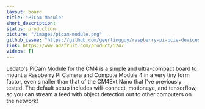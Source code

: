 ```yaml
---
layout: board
title: "PiCam Module"
short_description:
status: production
picture: "/images/picam-module.png"
github_issue: "https://github.com/geerlingguy/raspberry-pi-pcie-devices/issues/294"
link: https://www.adafruit.com/product/5247
videos: []
---
```

Ledato's PiCam Module for the CM4 is a simple and ultra-compact board to mount a Raspberry Pi Camera and Compute Module 4 in a very tiny form factor, even smaller than that of the CM4Ext Nano that I've previously tested. The default setup includes wifi-connect, motioneye, and tensorflow, so you can stream a feed with object detection out to other computers on the network!
